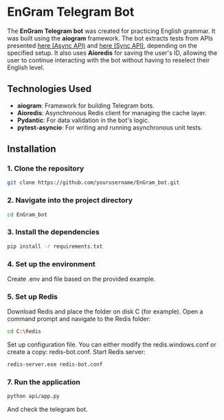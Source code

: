 # EnGram Telegram Bot

The **EnGram Telegram bot** was created for practicing English grammar. It was built using the **aiogram** framework. The bot extracts tests from APIs presented [here (Async API)](https://github.com/yahrdev/EnGram_async) and [here (Sync API)](https://github.com/yahrdev/EnGram_sync), depending on the specified setup. It also uses **Aioredis** for saving the user's ID, allowing the user to continue interacting with the bot without having to reselect their English level.

## Technologies Used

- **aiogram**: Framework for building Telegram bots.
- **Aioredis**: Asynchronous Redis client for managing the cache layer.
- **Pydantic**: For data validation in the bot's logic.
- **pytest-asyncio**: For writing and running asynchronous unit tests.

## Installation

### 1. Clone the repository

```bash
git clone https://github.com/yourusername/EnGram_bot.git
```

### 2. Navigate into the project directory

```bash
cd EnGram_bot
```

### 3. Install the dependencies

```bash
pip install -r requirements.txt
```

### 4. Set up the environment

Create .env and file based on the provided example. 


### 5. Set up Redis

Download Redis and place the folder on disk C (for example). Open a command prompt and navigate to the Redis folder:

```bash
cd C:\Redis
```

Set up configuration file. You can either modify the redis.windows.conf or create a copy: redis-bot.conf.
Start Redis server:

```bash
redis-server.exe redis-bot.conf
```

### 7. Run the application

```bash
python api/app.py
```
And check the telegram bot.
